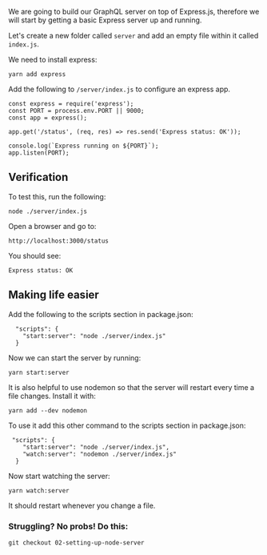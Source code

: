 We are going to build our GraphQL server on top of Express.js, therefore we will start by getting a basic Express server up and running.

Let's create a new folder called `server` and add an empty file within it called `index.js`.

We need to install express:

```
yarn add express
```

Add the following to `/server/index.js` to configure an express app.

```
const express = require('express');
const PORT = process.env.PORT || 9000;
const app = express();

app.get('/status', (req, res) => res.send('Express status: OK'));

console.log(`Express running on ${PORT}`);
app.listen(PORT);
```

## Verification

To test this, run the following:

```
node ./server/index.js
```

Open a browser and go to: 
```
http://localhost:3000/status
```

You should see:
```
Express status: OK
```

## Making life easier

Add the following to the scripts section in package.json:

```
  "scripts": {
    "start:server": "node ./server/index.js"
  }
```

Now we can start the server by running:

```
yarn start:server
```

It is also helpful to use nodemon so that the server will restart every time a file changes. 
Install it with:

```
yarn add --dev nodemon
```

To use it add this other command to the scripts section in package.json:

```
 "scripts": {
    "start:server": "node ./server/index.js",
    "watch:server": "nodemon ./server/index.js"
  }
```

Now start watching the server:

```
yarn watch:server
```

It should restart whenever you change a file.


### Struggling? No probs! Do this:
```
git checkout 02-setting-up-node-server
```